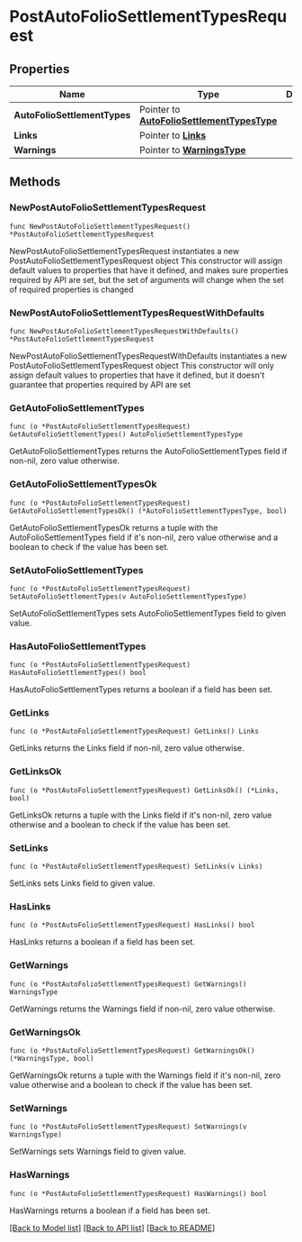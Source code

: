 # PostAutoFolioSettlementTypesRequest

## Properties

Name | Type | Description | Notes
------------ | ------------- | ------------- | -------------
**AutoFolioSettlementTypes** | Pointer to [**AutoFolioSettlementTypesType**](AutoFolioSettlementTypesType.md) |  | [optional] 
**Links** | Pointer to [**Links**](Links.md) |  | [optional] 
**Warnings** | Pointer to [**WarningsType**](WarningsType.md) |  | [optional] 

## Methods

### NewPostAutoFolioSettlementTypesRequest

`func NewPostAutoFolioSettlementTypesRequest() *PostAutoFolioSettlementTypesRequest`

NewPostAutoFolioSettlementTypesRequest instantiates a new PostAutoFolioSettlementTypesRequest object
This constructor will assign default values to properties that have it defined,
and makes sure properties required by API are set, but the set of arguments
will change when the set of required properties is changed

### NewPostAutoFolioSettlementTypesRequestWithDefaults

`func NewPostAutoFolioSettlementTypesRequestWithDefaults() *PostAutoFolioSettlementTypesRequest`

NewPostAutoFolioSettlementTypesRequestWithDefaults instantiates a new PostAutoFolioSettlementTypesRequest object
This constructor will only assign default values to properties that have it defined,
but it doesn't guarantee that properties required by API are set

### GetAutoFolioSettlementTypes

`func (o *PostAutoFolioSettlementTypesRequest) GetAutoFolioSettlementTypes() AutoFolioSettlementTypesType`

GetAutoFolioSettlementTypes returns the AutoFolioSettlementTypes field if non-nil, zero value otherwise.

### GetAutoFolioSettlementTypesOk

`func (o *PostAutoFolioSettlementTypesRequest) GetAutoFolioSettlementTypesOk() (*AutoFolioSettlementTypesType, bool)`

GetAutoFolioSettlementTypesOk returns a tuple with the AutoFolioSettlementTypes field if it's non-nil, zero value otherwise
and a boolean to check if the value has been set.

### SetAutoFolioSettlementTypes

`func (o *PostAutoFolioSettlementTypesRequest) SetAutoFolioSettlementTypes(v AutoFolioSettlementTypesType)`

SetAutoFolioSettlementTypes sets AutoFolioSettlementTypes field to given value.

### HasAutoFolioSettlementTypes

`func (o *PostAutoFolioSettlementTypesRequest) HasAutoFolioSettlementTypes() bool`

HasAutoFolioSettlementTypes returns a boolean if a field has been set.

### GetLinks

`func (o *PostAutoFolioSettlementTypesRequest) GetLinks() Links`

GetLinks returns the Links field if non-nil, zero value otherwise.

### GetLinksOk

`func (o *PostAutoFolioSettlementTypesRequest) GetLinksOk() (*Links, bool)`

GetLinksOk returns a tuple with the Links field if it's non-nil, zero value otherwise
and a boolean to check if the value has been set.

### SetLinks

`func (o *PostAutoFolioSettlementTypesRequest) SetLinks(v Links)`

SetLinks sets Links field to given value.

### HasLinks

`func (o *PostAutoFolioSettlementTypesRequest) HasLinks() bool`

HasLinks returns a boolean if a field has been set.

### GetWarnings

`func (o *PostAutoFolioSettlementTypesRequest) GetWarnings() WarningsType`

GetWarnings returns the Warnings field if non-nil, zero value otherwise.

### GetWarningsOk

`func (o *PostAutoFolioSettlementTypesRequest) GetWarningsOk() (*WarningsType, bool)`

GetWarningsOk returns a tuple with the Warnings field if it's non-nil, zero value otherwise
and a boolean to check if the value has been set.

### SetWarnings

`func (o *PostAutoFolioSettlementTypesRequest) SetWarnings(v WarningsType)`

SetWarnings sets Warnings field to given value.

### HasWarnings

`func (o *PostAutoFolioSettlementTypesRequest) HasWarnings() bool`

HasWarnings returns a boolean if a field has been set.


[[Back to Model list]](../README.md#documentation-for-models) [[Back to API list]](../README.md#documentation-for-api-endpoints) [[Back to README]](../README.md)



